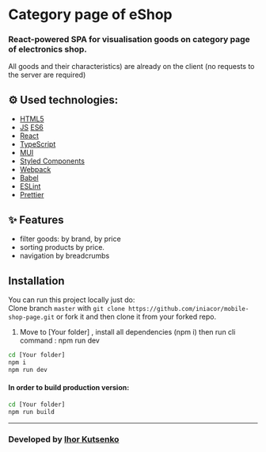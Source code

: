 #  Category page of eShop

### React-powered SPA for visualisation goods on category page of electronics shop.
All goods and their characteristics) are already on the client (no requests to the server are required)


## ⚙️ Used technologies:

- [HTML5](https://en.wikipedia.org/wiki/HTML5)
- [JS](https://en.wikipedia.org/wiki/JavaScript) [ES6](https://www.ecma-international.org/publications-and-standards/standards/ecma-262/)
- [React](https://reactjs.org/)
- [TypeScript](https://www.typescriptlang.org/)
- [MUI](https://mui.com/)
- [Styled Components](https://styled-components.com/)
- [Webpack](https://webpack.js.org/)
- [Babel](https://babeljs.io/)
- [ESLint](https://eslint.org/)
- [Prettier](https://prettier.io/)

## ✨ Features

- filter goods: by brand, by price
- sorting products by price.
- navigation by breadcrumbs


## Installation
You can run this project locally just do:  
Clone branch  ```master``` with ```git clone https://github.com/iniacor/mobile-shop-page.git``` or fork it and then clone it from your forked repo. 


1) Move to [Your folder] , install all dependencies (npm i) then run cli command : npm run dev

```sh
cd [Your folder]
npm i
npm run dev
```

#### In order to build production version:

```sh
cd [Your folder]
npm run build
```

<hr/>


### Developed by [Ihor Kutsenko](https://github.com/iniacor/)


